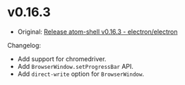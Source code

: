 # v0.16.3

* Original: [Release atom-shell v0.16.3 - electron/electron](https://github.com/electron/electron/releases/tag/v0.16.3)

Changelog:

* Add support for chromedriver.
* Add `BrowserWindow.setProgressBar` API.
* Add `direct-write` option for `BrowserWindow`.
